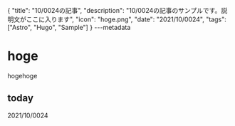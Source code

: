 {
  "title": "10/0024の記事",
  "description": "10/0024の記事のサンプルです。説明文がここに入ります",
  "icon": "hoge.png",
  "date": "2021/10/0024",
  "tags": ["Astro", "Hugo", "Sample"]
}
---metadata

# hoge
hogehoge

## today
2021/10/0024